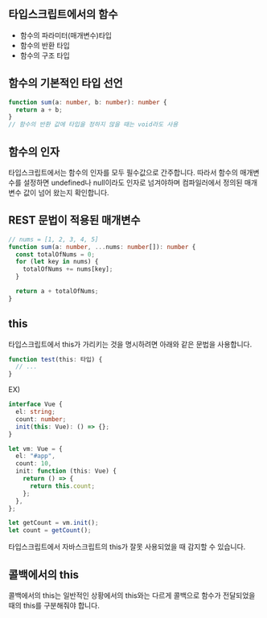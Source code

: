 ## 타입스크립트에서의 함수

- 함수의 파라미터(매개변수)타입
- 함수의 반환 타입
- 함수의 구조 타입

## 함수의 기본적인 타입 선언

```ts
function sum(a: number, b: number): number {
  return a + b;
}
// 함수의 반환 값에 타입을 정하지 않을 때는 void라도 사용
```

## 함수의 인자

타입스크립트에서는 함수의 인자를 모두 필수값으로 간주합니다.
따라서 함수의 매개변수를 설정하면 undefined나 null이라도 인자로 넘겨야하며 컴파일러에서 정의된 매개변수 값이 넘어 왔는지 확인합니다.

## REST 문법이 적용된 매개변수

```ts
// nums = [1, 2, 3, 4, 5]
function sum(a: number, ...nums: number[]): number {
  const totalOfNums = 0;
  for (let key in nums) {
    totalOfNums += nums[key];
  }

  return a + totalOfNums;
}
```

## this

타입스크립트에서 this가 가리키는 것을 명시하려면 아래와 같은 문법을 사용합니다.

```ts
function test(this: 타입) {
  // ...
}
```

EX)

```ts
interface Vue {
  el: string;
  count: number;
  init(this: Vue): () => {};
}

let vm: Vue = {
  el: "#app",
  count: 10,
  init: function (this: Vue) {
    return () => {
      return this.count;
    };
  },
};

let getCount = vm.init();
let count = getCount();
```

타입스크립트에서 자바스크립트의 this가 잘못 사용되었을 때 감지할 수 있습니다.

## 콜백에서의 this

콜백에서의 this는 일반적인 상황에서의 this와는 다르게 콜백으로 함수가 전달되었을 때의 this를 구분해줘야 합니다.
